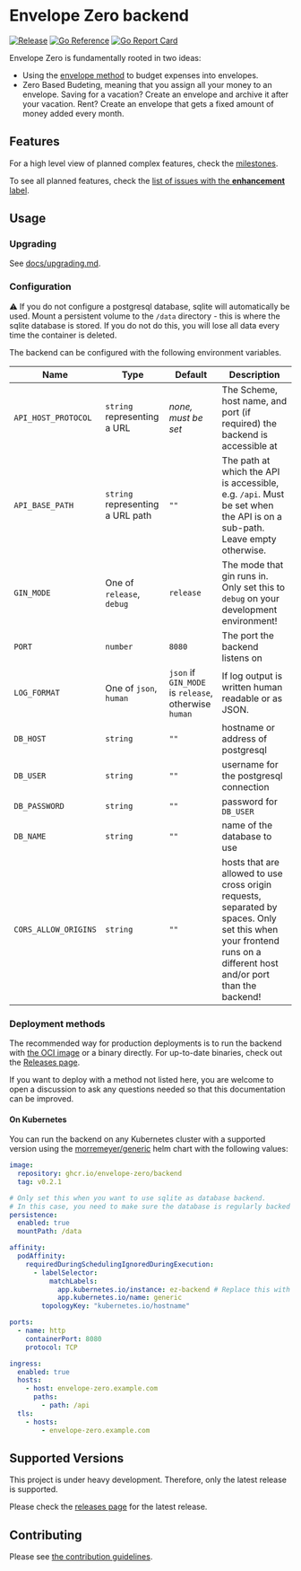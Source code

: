 # Envelope Zero backend

[![Release](https://img.shields.io/github/release/envelope-zero/backend.svg?style=flat-square)](https://github.com/envelope-zero/backend/releases/latest) [![Go Reference](https://pkg.go.dev/badge/github.com/envelope-zero/backend.svg)](https://pkg.go.dev/github.com/envelope-zero/backend) [![Go Report Card](https://goreportcard.com/badge/github.com/envelope-zero/backend)](https://goreportcard.com/report/github.com/envelope-zero/backend)

Envelope Zero is fundamentally rooted in two ideas:

- Using the [envelope method](https://en.wikipedia.org/wiki/Envelope_system) to budget expenses into envelopes.
- Zero Based Budeting, meaning that you assign all your money to an envelope. Saving for a vacation? Create an envelope and archive it after your vacation. Rent? Create an envelope that gets a fixed amount of money added every month.

## Features

For a high level view of planned complex features, check the [milestones](https://github.com/envelope-zero/backend/milestones).

To see all planned features, check the [list of issues with the **enhancement** label](https://github.com/envelope-zero/backend/labels/enhancement).

## Usage

### Upgrading

See [docs/upgrading.md](docs/upgrading.md).

### Configuration

:warning: If you do not configure a postgresql database, sqlite will automatically be used. Mount a persistent volume to the `/data` directory - this is where the sqlite database is stored. If you do not do this, you will lose all data every time the container is deleted.

The backend can be configured with the following environment variables.

| Name                 | Type                             | Default                                              | Description                                                                                                                                                       |
| -------------------- | -------------------------------- | ---------------------------------------------------- | ----------------------------------------------------------------------------------------------------------------------------------------------------------------- |
| `API_HOST_PROTOCOL`  | `string` representing a URL      | _none, must be set_                                  | The Scheme, host name, and port (if required) the backend is accessible at                                                                                        |
| `API_BASE_PATH`      | `string` representing a URL path | `""`                                                 | The path at which the API is accessible, e.g. `/api`. Must be set when the API is on a sub-path. Leave empty otherwise.                                           |
| `GIN_MODE`           | One of `release`, `debug`        | `release`                                            | The mode that gin runs in. Only set this to `debug` on your development environment!                                                                              |
| `PORT`               | `number`                         | `8080`                                               | The port the backend listens on                                                                                                                                   |
| `LOG_FORMAT`         | One of `json`, `human`           | `json` if `GIN_MODE` is `release`, otherwise `human` | If log output is written human readable or as JSON.                                                                                                               |
| `DB_HOST`            | `string`                         | `""`                                                 | hostname or address of postgresql                                                                                                                                 |
| `DB_USER`            | `string`                         | `""`                                                 | username for the postgresql connection                                                                                                                            |
| `DB_PASSWORD`        | `string`                         | `""`                                                 | password for `DB_USER`                                                                                                                                            |
| `DB_NAME`            | `string`                         | `""`                                                 | name of the database to use                                                                                                                                       |
| `CORS_ALLOW_ORIGINS` | `string`                         | `""`                                                 | hosts that are allowed to use cross origin requests, separated by spaces. Only set this when your frontend runs on a different host and/or port than the backend! |

### Deployment methods

The recommended way for production deployments is to run the backend with [the OCI image](https://github.com/envelope-zero/backend/pkgs/container/backend) or a binary directly.
For up-to-date binaries, check out the [Releases page](https://github.com/envelope-zero/backend/releases).

If you want to deploy with a method not listed here, you are welcome to open a discussion to ask any questions needed so that this documentation can be improved.

#### On Kubernetes

You can run the backend on any Kubernetes cluster with a supported version using the [morremeyer/generic](https://github.com/morremeyer/charts/tree/main/charts/generic) helm chart with the following values:

```yaml
image:
  repository: ghcr.io/envelope-zero/backend
  tag: v0.2.1

# Only set this when you want to use sqlite as database backend.
# In this case, you need to make sure the database is regularly backed up!
persistence:
  enabled: true
  mountPath: /data

affinity:
  podAffinity:
    requiredDuringSchedulingIgnoredDuringExecution:
      - labelSelector:
          matchLabels:
            app.kubernetes.io/instance: ez-backend # Replace this with the name of your helm release
            app.kubernetes.io/name: generic
        topologyKey: "kubernetes.io/hostname"

ports:
  - name: http
    containerPort: 8080
    protocol: TCP

ingress:
  enabled: true
  hosts:
    - host: envelope-zero.example.com
      paths:
        - path: /api
  tls:
    - hosts:
        - envelope-zero.example.com
```

## Supported Versions

This project is under heavy development. Therefore, only the latest release is supported.

Please check the [releases page](https://github.com/envelope-zero/backend/releases) for the latest release.

## Contributing

Please see [the contribution guidelines](CONTRIBUTING.md).
